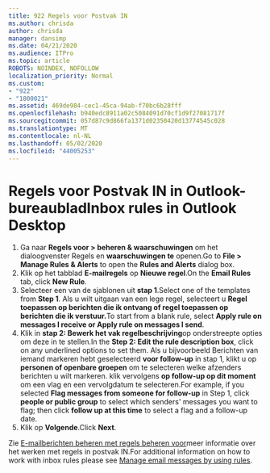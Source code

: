 ```yaml
---
title: 922 Regels voor Postvak IN
ms.author: chrisda
author: chrisda
manager: dansimp
ms.date: 04/21/2020
ms.audience: ITPro
ms.topic: article
ROBOTS: NOINDEX, NOFOLLOW
localization_priority: Normal
ms.custom:
- "922"
- "1800021"
ms.assetid: 469de984-cec1-45ca-94ab-f70bc6b28fff
ms.openlocfilehash: b940edc8911a02c5084091d70cf1d9f27081717f
ms.sourcegitcommit: 057d87c9d866fa1371d02350420d13774545c028
ms.translationtype: MT
ms.contentlocale: nl-NL
ms.lasthandoff: 05/02/2020
ms.locfileid: "44005253"
---
```

# <a name="inbox-rules-in-outlook-desktop"></a><span data-ttu-id="b3e9e-102">Regels voor Postvak IN in Outlook-bureaublad</span><span class="sxs-lookup"><span data-stu-id="b3e9e-102">Inbox rules in Outlook Desktop</span></span>

1. <span data-ttu-id="b3e9e-103">Ga naar **Regels voor > beheren & waarschuwingen** om het dialoogvenster Regels en **waarschuwingen te** openen.</span><span class="sxs-lookup"><span data-stu-id="b3e9e-103">Go to **File > Manage Rules & Alerts** to open the **Rules and Alerts** dialog box.</span></span>
2. <span data-ttu-id="b3e9e-104">Klik op het tabblad **E-mailregels** op **Nieuwe regel**.</span><span class="sxs-lookup"><span data-stu-id="b3e9e-104">On the **Email Rules** tab, click **New Rule**.</span></span>
3. <span data-ttu-id="b3e9e-105">Selecteer een van de sjablonen uit **stap 1**.</span><span class="sxs-lookup"><span data-stu-id="b3e9e-105">Select one of the templates from **Step 1**.</span></span> <span data-ttu-id="b3e9e-106">Als u wilt uitgaan van een lege regel, selecteert u **Regel toepassen op berichten die ik ontvang of regel toepassen op berichten die ik verstuur.**</span><span class="sxs-lookup"><span data-stu-id="b3e9e-106">To start from a blank rule, select **Apply rule on messages I receive or Apply rule on messages I send**.</span></span>
4. <span data-ttu-id="b3e9e-107">Klik in **stap 2: Bewerk het vak regelbeschrijving**op onderstreepte opties om deze in te stellen.</span><span class="sxs-lookup"><span data-stu-id="b3e9e-107">In the **Step 2: Edit the rule description box**, click on any underlined options to set them.</span></span> <span data-ttu-id="b3e9e-108">Als u bijvoorbeeld Berichten van iemand markeren hebt geselecteerd **voor follow-up** in stap 1, klikt u op **personen of openbare groepen** om te selecteren welke afzenders berichten u wilt markeren. klik vervolgens **op follow-up op dit moment** om een vlag en een vervolgdatum te selecteren.</span><span class="sxs-lookup"><span data-stu-id="b3e9e-108">For example, if you selected **Flag messages from someone for follow-up** in Step 1, click **people or public group** to select which senders' messages you want to flag; then click **follow up at this time** to select a flag and a follow-up date.</span></span>
5. <span data-ttu-id="b3e9e-109">Klik op **Volgende**.</span><span class="sxs-lookup"><span data-stu-id="b3e9e-109">Click **Next**.</span></span>

<span data-ttu-id="b3e9e-110">Zie [E-mailberichten beheren met regels beheren voor](https://support.office.com/article/manage-email-messages-by-using-rules-c24f5dea-9465-4df4-ad17-a50704d66c59)meer informatie over het werken met regels in postvak IN.</span><span class="sxs-lookup"><span data-stu-id="b3e9e-110">For additional information on how to work with inbox rules please see [Manage email messages by using rules](https://support.office.com/article/manage-email-messages-by-using-rules-c24f5dea-9465-4df4-ad17-a50704d66c59).</span></span>
